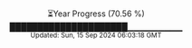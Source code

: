 <p align="center">
⏳Year Progress (70.56 %)<br>
█████████████████████▁▁▁▁▁▁▁▁▁ <br>
<sub>Updated: Sun, 15 Sep 2024 06:03:18 GMT</sub>
</p>

